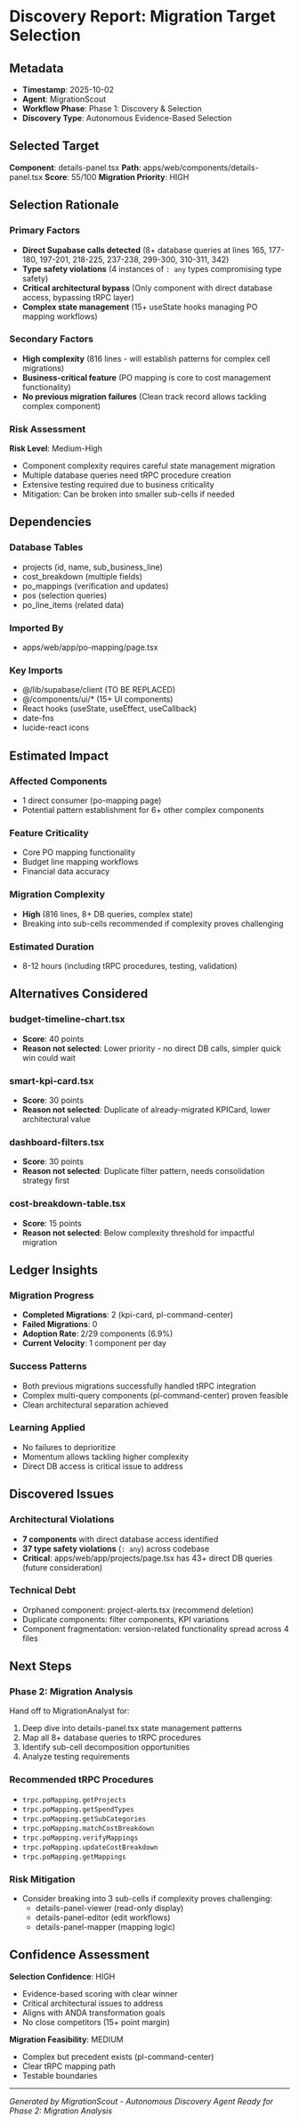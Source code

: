 # Discovery Report: Migration Target Selection

## Metadata
- **Timestamp**: 2025-10-02
- **Agent**: MigrationScout
- **Workflow Phase**: Phase 1: Discovery & Selection
- **Discovery Type**: Autonomous Evidence-Based Selection

## Selected Target

**Component**: details-panel.tsx
**Path**: apps/web/components/details-panel.tsx
**Score**: 55/100
**Migration Priority**: HIGH

## Selection Rationale

### Primary Factors
- **Direct Supabase calls detected** (8+ database queries at lines 165, 177-180, 197-201, 218-225, 237-238, 299-300, 310-311, 342)
- **Type safety violations** (4 instances of `: any` types compromising type safety)
- **Critical architectural bypass** (Only component with direct database access, bypassing tRPC layer)
- **Complex state management** (15+ useState hooks managing PO mapping workflows)

### Secondary Factors
- **High complexity** (816 lines - will establish patterns for complex cell migrations)
- **Business-critical feature** (PO mapping is core to cost management functionality)
- **No previous migration failures** (Clean track record allows tackling complex component)

### Risk Assessment
**Risk Level**: Medium-High
- Component complexity requires careful state management migration
- Multiple database queries need tRPC procedure creation
- Extensive testing required due to business criticality
- Mitigation: Can be broken into smaller sub-cells if needed

## Dependencies

### Database Tables
- projects (id, name, sub_business_line)
- cost_breakdown (multiple fields)
- po_mappings (verification and updates)
- pos (selection queries)
- po_line_items (related data)

### Imported By
- apps/web/app/po-mapping/page.tsx

### Key Imports
- @/lib/supabase/client (TO BE REPLACED)
- @/components/ui/* (15+ UI components)
- React hooks (useState, useEffect, useCallback)
- date-fns
- lucide-react icons

## Estimated Impact

### Affected Components
- 1 direct consumer (po-mapping page)
- Potential pattern establishment for 6+ other complex components

### Feature Criticality
- Core PO mapping functionality
- Budget line mapping workflows
- Financial data accuracy

### Migration Complexity
- **High** (816 lines, 8+ DB queries, complex state)
- Breaking into sub-cells recommended if complexity proves challenging

### Estimated Duration
- 8-12 hours (including tRPC procedures, testing, validation)

## Alternatives Considered

### budget-timeline-chart.tsx
- **Score**: 40 points
- **Reason not selected**: Lower priority - no direct DB calls, simpler quick win could wait

### smart-kpi-card.tsx
- **Score**: 30 points
- **Reason not selected**: Duplicate of already-migrated KPICard, lower architectural value

### dashboard-filters.tsx
- **Score**: 30 points
- **Reason not selected**: Duplicate filter pattern, needs consolidation strategy first

### cost-breakdown-table.tsx
- **Score**: 15 points
- **Reason not selected**: Below complexity threshold for impactful migration

## Ledger Insights

### Migration Progress
- **Completed Migrations**: 2 (kpi-card, pl-command-center)
- **Failed Migrations**: 0
- **Adoption Rate**: 2/29 components (6.9%)
- **Current Velocity**: 1 component per day

### Success Patterns
- Both previous migrations successfully handled tRPC integration
- Complex multi-query components (pl-command-center) proven feasible
- Clean architectural separation achieved

### Learning Applied
- No failures to deprioritize
- Momentum allows tackling higher complexity
- Direct DB access is critical issue to address

## Discovered Issues

### Architectural Violations
- **7 components** with direct database access identified
- **37 type safety violations** (`: any`) across codebase
- **Critical**: apps/web/app/projects/page.tsx has 43+ direct DB queries (future consideration)

### Technical Debt
- Orphaned component: project-alerts.tsx (recommend deletion)
- Duplicate components: filter components, KPI variations
- Component fragmentation: version-related functionality spread across 4 files

## Next Steps

### Phase 2: Migration Analysis
Hand off to MigrationAnalyst for:
1. Deep dive into details-panel.tsx state management patterns
2. Map all 8+ database queries to tRPC procedures
3. Identify sub-cell decomposition opportunities
4. Analyze testing requirements

### Recommended tRPC Procedures
- `trpc.poMapping.getProjects`
- `trpc.poMapping.getSpendTypes`
- `trpc.poMapping.getSubCategories`
- `trpc.poMapping.matchCostBreakdown`
- `trpc.poMapping.verifyMappings`
- `trpc.poMapping.updateCostBreakdown`
- `trpc.poMapping.getMappings`

### Risk Mitigation
- Consider breaking into 3 sub-cells if complexity proves challenging:
  - details-panel-viewer (read-only display)
  - details-panel-editor (edit workflows)
  - details-panel-mapper (mapping logic)

## Confidence Assessment

**Selection Confidence**: HIGH
- Evidence-based scoring with clear winner
- Critical architectural issues to address
- Aligns with ANDA transformation goals
- No close competitors (15+ point margin)

**Migration Feasibility**: MEDIUM
- Complex but precedent exists (pl-command-center)
- Clear tRPC mapping path
- Testable boundaries

---

*Generated by MigrationScout - Autonomous Discovery Agent*
*Ready for Phase 2: Migration Analysis*